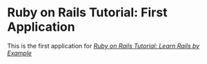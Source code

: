 # Ruby on Rails Tutorial: First Application

This is the first application for [*Ruby on Rails Tutorial: Learn Rails by Example*](http://railstutorial.org/)